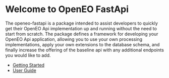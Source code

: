 # Welcome to OpenEO FastApi

The openeo-fastapi is a package intended to assist developers to quickly get their OpenEO Api implementation
up and running without the need to start from scratch. The package defines a framework for developing
your OpenEO Api application, allowing you to use your own processing implementations, apply your own extensions
to the database schema, and finally increase the offering of the baseline api with any additional endpoints you
would like to add.

* [Getting Started](setup.md)
* [User Guide](setup.md)